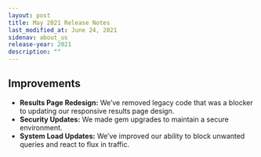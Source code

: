 ```yaml
---
layout: post
title: May 2021 Release Notes
last_modified_at: June 24, 2021
sidenav: about_us
release-year: 2021
description: ""
---
```

## Improvements

* **Results Page Redesign:** We’ve removed legacy code that was a blocker to updating our responsive results page design.
* **Security Updates:** We made gem upgrades to maintain a secure environment.
* **System Load Updates:** We’ve improved our ability to block unwanted queries and react to flux in traffic.